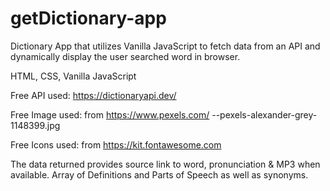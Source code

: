 # getDictionary-app
Dictionary App that utilizes Vanilla JavaScript to fetch data from an API and dynamically display the  user searched word in browser.

HTML, CSS, Vanilla JavaScript

Free API used: https://dictionaryapi.dev/

Free Image used: from https://www.pexels.com/  --pexels-alexander-grey-1148399.jpg

Free Icons used: from https://kit.fontawesome.com

The data returned provides source link to word, pronunciation &  MP3 when available. Array of Definitions and Parts of Speech as well as synonyms.

